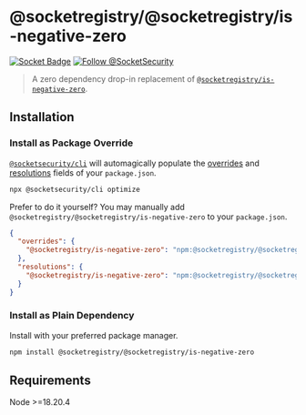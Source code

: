 # @socketregistry/@socketregistry/is-negative-zero

[![Socket Badge](https://socket.dev/api/badge/npm/package/@socketregistry/@socketregistry/is-negative-zero)](https://socket.dev/npm/package/@socketregistry/@socketregistry/is-negative-zero)
[![Follow @SocketSecurity](https://img.shields.io/twitter/follow/SocketSecurity?style=social)](https://twitter.com/SocketSecurity)

> A zero dependency drop-in replacement of
> [`@socketregistry/is-negative-zero`](https://www.npmjs.com/package/@socketregistry/is-negative-zero).

## Installation

### Install as Package Override

[`@socketsecurity/cli`](https://www.npmjs.com/package/@socketsecurity/cli) will
automagically populate the
[overrides](https://docs.npmjs.com/cli/v9/configuring-npm/package-json#overrides)
and [resolutions](https://yarnpkg.com/configuration/manifest#resolutions) fields
of your `package.json`.

```sh
npx @socketsecurity/cli optimize
```

Prefer to do it yourself? You may manually add
`@socketregistry/@socketregistry/is-negative-zero` to your `package.json`.

```json
{
  "overrides": {
    "@socketregistry/is-negative-zero": "npm:@socketregistry/@socketregistry/is-negative-zero@^1"
  },
  "resolutions": {
    "@socketregistry/is-negative-zero": "npm:@socketregistry/@socketregistry/is-negative-zero@^1"
  }
}
```

### Install as Plain Dependency

Install with your preferred package manager.

```sh
npm install @socketregistry/@socketregistry/is-negative-zero
```

## Requirements

Node &gt;=18.20.4
